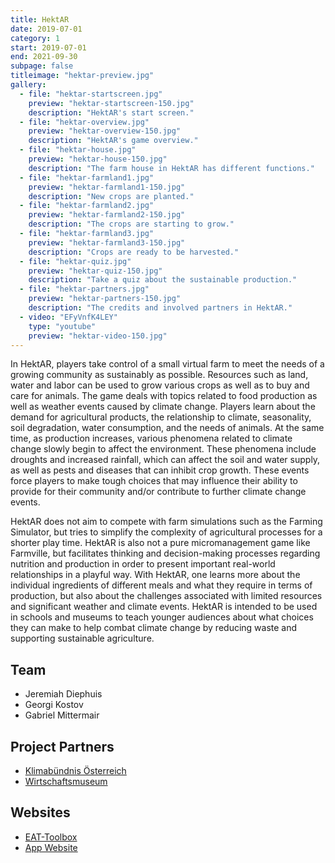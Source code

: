 ```yaml
---
title: HektAR
date: 2019-07-01
category: 1
start: 2019-07-01
end: 2021-09-30
subpage: false
titleimage: "hektar-preview.jpg"
gallery:
  - file: "hektar-startscreen.jpg"
    preview: "hektar-startscreen-150.jpg"
    description: "HektAR's start screen."
  - file: "hektar-overview.jpg"
    preview: "hektar-overview-150.jpg"
    description: "HektAR's game overview."
  - file: "hektar-house.jpg"
    preview: "hektar-house-150.jpg"
    description: "The farm house in HektAR has different functions."
  - file: "hektar-farmland1.jpg"
    preview: "hektar-farmland1-150.jpg"
    description: "New crops are planted."
  - file: "hektar-farmland2.jpg"
    preview: "hektar-farmland2-150.jpg"
    description: "The crops are starting to grow."
  - file: "hektar-farmland3.jpg"
    preview: "hektar-farmland3-150.jpg"
    description: "Crops are ready to be harvested."
  - file: "hektar-quiz.jpg"
    preview: "hektar-quiz-150.jpg"
    description: "Take a quiz about the sustainable production."
  - file: "hektar-partners.jpg"
    preview: "hektar-partners-150.jpg"
    description: "The credits and involved partners in HektAR."
  - video: "EFyVnfK4LEY"
    type: "youtube"
    preview: "hektar-video-150.jpg"
---
```


In HektAR, players take control of a small virtual farm to meet the needs of a growing community as sustainably as possible. Resources such as land, water and labor can be used to grow various crops as well as to buy and care for animals. The game deals with topics related to food production as well as weather events caused by climate change. Players learn about the demand for agricultural products, the relationship to climate, seasonality, soil degradation, water consumption, and the needs of animals. At the same time, as production increases, various phenomena related to climate change slowly begin to affect the environment. These phenomena include droughts and increased rainfall, which can affect the soil and water supply, as well as pests and diseases that can inhibit crop growth. These events force players to make tough choices that may influence their ability to provide for their community and/or contribute to further climate change events.

HektAR does not aim to compete with farm simulations such as the Farming Simulator, but tries to simplify the complexity of agricultural processes for a shorter play time. HektAR is also not a pure micromanagement game like Farmville, but facilitates thinking and decision-making processes regarding nutrition and production in order to present important real-world relationships in a playful way. With HektAR, one learns more about the individual ingredients of different meals and what they require in terms of production, but also about the challenges associated with limited resources and significant weather and climate events. HektAR is intended to be used in schools and museums to teach younger audiences about what choices they can make to help combat climate change by reducing waste and supporting sustainable agriculture.

## Team

* Jeremiah Diephuis
* Georgi Kostov
* Gabriel Mittermair

## Project Partners

* [Klimabündnis Österreich](https://www.klimabuendnis.at/)
* [Wirtschaftsmuseum](https://www.wirtschaftsmuseum.at/)

## Websites

* [EAT-Toolbox](https://www.klimabuendnis.at/aktuelles/eat-toolbox)
* [App Website](https://hektar-game.app/)
